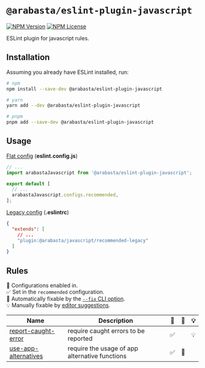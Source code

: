 # `@arabasta/eslint-plugin-javascript`

[![NPM Version](https://img.shields.io/npm/v/%40arabasta%2Feslint-plugin-javascript)](https://www.npmjs.com/package/@arabasta/eslint-plugin-javascript)
[![NPM License](https://img.shields.io/npm/l/%40arabasta%2Feslint-plugin-javascript)](https://github.com/CloudNStoyan/arabasta/blob/main/eslint-plugin-javascript/LICENSE)

ESLint plugin for javascript rules.

## Installation

Assuming you already have ESLint installed, run:

```sh
# npm
npm install --save-dev @arabasta/eslint-plugin-javascript

# yarn
yarn add --dev @arabasta/eslint-plugin-javascript

# pnpm
pnpm add --save-dev @arabasta/eslint-plugin-javascript
```

## Usage

[Flat config](https://eslint.org/docs/latest/use/configure/configuration-files)
(**eslint.config.js**)

```js
// ...
import arabastaJavascript from '@arabasta/eslint-plugin-javascript';

export default [
  // ...
  arabastaJavascript.configs.recommended,
];
```

[Legacy config](https://eslint.org/docs/latest/use/configure/configuration-files-deprecated)
(**.eslintrc**)

```json
{
  "extends": [
    // ...
    "plugin:@arabasta/javascript/recommended-legacy"
  ]
}
```

## Rules

💼 Configurations enabled in.\
✅ Set in the `recommended` configuration.\
🔧 Automatically fixable by the [`--fix` CLI option](https://eslint.org/docs/user-guide/command-line-interface#--fix).\
💡 Manually fixable by [editor suggestions](https://eslint.org/docs/latest/use/core-concepts#rule-suggestions).

| Name                                                       | Description                                    | 💼  | 🔧  | 💡  |
| ---------------------------------------------------------- | ---------------------------------------------- | --- | --- | --- |
| [report-caught-error](docs/rules/report-caught-error.md)   | require caught errors to be reported           | ✅  |     | 💡  |
| [use-app-alternatives](docs/rules/use-app-alternatives.md) | require the usage of app alternative functions | ✅  | 🔧  |     |
